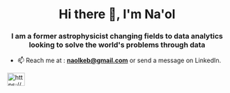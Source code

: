 <h1 align="center">Hi there 👋, I'm Na'ol</h1>
<h3 align="center">I am a former astrophysicist changing fields to data analytics looking to solve the world's problems through data</h3>

- 📫 Reach me at : **naolkeb@gmail.com** or send a message on LinkedIn.
<p align="left">
<a href="https://www.linkedin.com/in/naol-kebede/" target="blank"><img align="center" src="https://i.imgur.com/7YJxIYM.png[/img" alt="https://www.linkedin.com/in/naol-kebede/" height="30" width="40" /></a>
</p>
<!--
**naolkeb/naolkeb** is a ✨ _special_ ✨ repository because its `README.md` (this file) appears on your GitHub profile.

Here are some ideas to get you started:

- 🔭 I’m currently working on ...
- 🌱 I’m currently learning ...
- 👯 I’m looking to collaborate on ...
- 🤔 I’m looking for help with ...
- 💬 Ask me about ...
- 📫 How to reach me: ...
- 😄 Pronouns: ...
- ⚡ Fun fact: ...
-->
